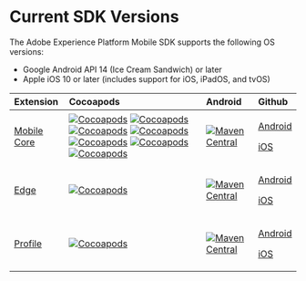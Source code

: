 # Current SDK Versions

The Adobe Experience Platform Mobile SDK supports the following OS versions:

* Google Android API 14 \(Ice Cream Sandwich\) or later
* Apple iOS 10 or later \(includes support for iOS, iPadOS, and tvOS\)

<table>
  <thead>
    <tr>
      <th style="text-align:left">Extension</th>
      <th style="text-align:left">Cocoapods</th>
      <th style="text-align:left">Android</th>
      <th style="text-align:left">Github</th>
    </tr>
  </thead>
  <tbody>
    <tr>
      <td style="text-align:left"><a href="https://aep-sdks.gitbook.io/docs/using-mobile-extensions/mobile-core">Mobile Core</a>
      </td>
      <td style="text-align:left"><a href="https://cocoapods.org/pods/AEPCore"><img src="https://img.shields.io/cocoapods/v/AEPCore.svg?color=orange&amp;label=AEPCore&amp;logo=apple&amp;logoColor=white&amp;style=flat-square" alt="Cocoapods"/></a> 
        <a
        href="https://cocoapods.org/pods/AEPServices">
          <img src="https://img.shields.io/cocoapods/v/AEPServices.svg?color=orange&amp;label=AEPServices&amp;logo=apple&amp;logoColor=white&amp;style=flat-square"
          alt="Cocoapods" />
          </a> <a href="https://cocoapods.org/pods/AEPIdentity"><img src="https://img.shields.io/cocoapods/v/AEPIdentity.svg?color=orange&amp;label=AEPIdentity&amp;logo=apple&amp;logoColor=white&amp;style=flat-square" alt="Cocoapods"/></a> 
          <a
          href="https://cocoapods.org/pods/AEPSignal">
            <img src="https://img.shields.io/cocoapods/v/AEPSignal.svg?color=orange&amp;label=AEPSignal&amp;logo=apple&amp;logoColor=white&amp;style=flat-square"
            alt="Cocoapods" />
            </a> <a href="https://cocoapods.org/pods/AEPLifecycle"><img src="https://img.shields.io/cocoapods/v/AEPLifecycle.svg?color=orange&amp;label=AEPLifecycle&amp;logo=apple&amp;logoColor=white&amp;style=flat-square" alt="Cocoapods"/></a> 
            <a
            href="https://cocoapods.org/pods/AEPServices">
              <img src="https://img.shields.io/cocoapods/v/AEPServices.svg?color=orange&amp;label=AEPServices&amp;logo=apple&amp;logoColor=white&amp;style=flat-square"
              alt="Cocoapods" />
              </a> <a href="https://cocoapods.org/pods/AEPRulesEngine"><img src="https://img.shields.io/cocoapods/v/AEPRulesEngine.svg?color=orange&amp;label=AEPRulesEngine&amp;logo=apple&amp;logoColor=white&amp;style=flat-square" alt="Cocoapods"/></a>
      </td>
      <td style="text-align:left"><a href="https://mvnrepository.com/artifact/com.adobe.marketing.mobile/core"><img src="https://img.shields.io/maven-central/v/com.adobe.marketing.mobile/core.svg?logo=android&amp;logoColor=white&amp;label=core&amp;style=flat-square" alt="Maven Central"/></a>
      </td>
      <td style="text-align:left">
        <p><a href="https://github.com/Adobe-Marketing-Cloud/acp-sdks/tree/master/android">Android</a>
        </p>
        <p><a href="https://github.com/adobe/aepsdk-core-ios">iOS</a>
        </p>
      </td>
    </tr>
    <tr>
      <td style="text-align:left"><a href="https://aep-sdks.gitbook.io/docs/using-mobile-extensions/edge">Edge</a>
      </td>
      <td style="text-align:left"><a href="https://cocoapods.org/pods/AEPEdge"><img src="https://img.shields.io/cocoapods/v/AEPEdge.svg?color=orange&amp;label=AEPEdge&amp;logo=apple&amp;logoColor=white&amp;style=flat-square" alt="Cocoapods"/></a>
      </td>
      <td style="text-align:left"><a href="https://mvnrepository.com/artifact/com.adobe.marketing.mobile/edge"><img src="https://img.shields.io/maven-central/v/com.adobe.marketing.mobile/edge.svg?logo=android&amp;logoColor=white&amp;label=edge&amp;style=flat-square" alt="Maven Central"/></a>
      </td>
      <td style="text-align:left">
        <p><a href="https://github.com/Adobe-Marketing-Cloud/acp-sdks/tree/master/android">Android</a>
        </p>
        <p><a href="https://github.com/adobe/aepsdk-edge-ios">iOS</a>
        </p>
      </td>
    </tr>
    <tr>
      <td style="text-align:left"><a href="https://aep-sdks.gitbook.io/docs/using-mobile-extensions/profile">Profile</a>
      </td>
      <td style="text-align:left"><a href="https://cocoapods.org/pods/AEPUserProfile"><img src="https://img.shields.io/cocoapods/v/AEPUserProfile.svg?color=orange&amp;label=AEPUserProfile&amp;logo=apple&amp;logoColor=white&amp;style=flat-square" alt="Cocoapods"/></a>
      </td>
      <td style="text-align:left"><a href="https://mvnrepository.com/artifact/com.adobe.marketing.mobile/userprofile"><img src="https://img.shields.io/maven-central/v/com.adobe.marketing.mobile/userprofile.svg?logo=android&amp;logoColor=white&amp;label=profile&amp;style=flat-square" alt="Maven Central"/></a>
      </td>
      <td style="text-align:left">
        <p><a href="https://github.com/Adobe-Marketing-Cloud/acp-sdks/tree/master/android">Android</a>
        </p>
        <p><a href="https://github.com/adobe/aepsdk-userprofile-ios">iOS</a>
        </p>
      </td>
    </tr>
  </tbody>
</table>

